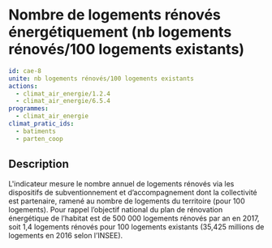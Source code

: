 # Nombre de logements rénovés énergétiquement (nb logements rénovés/100 logements existants)
```yaml
id: cae-8
unite: nb logements rénovés/100 logements existants
actions:
  - climat_air_energie/1.2.4
  - climat_air_energie/6.5.4
programmes:
  - climat_air_energie
climat_pratic_ids:
  - batiments
  - parten_coop
```
## Description
L'indicateur mesure le nombre annuel de logements rénovés via les dispositifs de subventionnement et d’accompagnement dont la collectivité est partenaire, ramené au nombre de logements du territoire (pour 100 logements). Pour rappel l’objectif national du plan de rénovation énergétique de l’habitat est de 500 000 logements rénovés par an en 2017, soit 1,4 logements rénovés pour 100 logements existants (35,425 millions de logements en 2016 selon l’INSEE).




